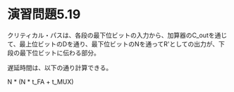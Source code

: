 # 演習問題5.19

クリティカル・パスは、各段の最下位ビットの入力から、加算器のC_outを通じて、最上位ビットのDを通り、最下位ビットのNを通ってR'としての出力が、下段の最下位ビットに伝わる部分。

遅延時間は、以下の通り計算できる。

N * (N * t_FA + t_MUX)

